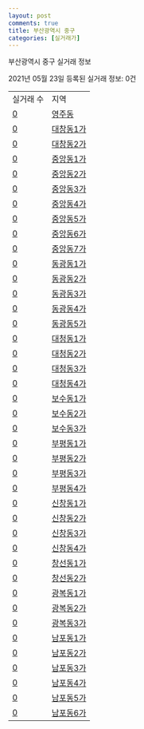 ```yaml
---
layout: post
comments: true
title: 부산광역시 중구
categories: [실거래가]
---
```


부산광역시 중구 실거래 정보

2021년 05월 23일 등록된 실거래 정보: 0건


<table>
  <tr>
    <td>실거래 수</td>
    <td>지역</td>
  </tr>

  
  <tr>
    <td><a href="2611010100.html">0</a></td>
    <td><a href="2611010100.html">영주동</a></td>
  </tr>
    

  <tr>
    <td><a href="2611010200.html">0</a></td>
    <td><a href="2611010200.html">대창동1가</a></td>
  </tr>
    

  <tr>
    <td><a href="2611010300.html">0</a></td>
    <td><a href="2611010300.html">대창동2가</a></td>
  </tr>
    

  <tr>
    <td><a href="2611010400.html">0</a></td>
    <td><a href="2611010400.html">중앙동1가</a></td>
  </tr>
    

  <tr>
    <td><a href="2611010500.html">0</a></td>
    <td><a href="2611010500.html">중앙동2가</a></td>
  </tr>
    

  <tr>
    <td><a href="2611010600.html">0</a></td>
    <td><a href="2611010600.html">중앙동3가</a></td>
  </tr>
    

  <tr>
    <td><a href="2611010700.html">0</a></td>
    <td><a href="2611010700.html">중앙동4가</a></td>
  </tr>
    

  <tr>
    <td><a href="2611010800.html">0</a></td>
    <td><a href="2611010800.html">중앙동5가</a></td>
  </tr>
    

  <tr>
    <td><a href="2611010900.html">0</a></td>
    <td><a href="2611010900.html">중앙동6가</a></td>
  </tr>
    

  <tr>
    <td><a href="2611011000.html">0</a></td>
    <td><a href="2611011000.html">중앙동7가</a></td>
  </tr>
    

  <tr>
    <td><a href="2611011100.html">0</a></td>
    <td><a href="2611011100.html">동광동1가</a></td>
  </tr>
    

  <tr>
    <td><a href="2611011200.html">0</a></td>
    <td><a href="2611011200.html">동광동2가</a></td>
  </tr>
    

  <tr>
    <td><a href="2611011300.html">0</a></td>
    <td><a href="2611011300.html">동광동3가</a></td>
  </tr>
    

  <tr>
    <td><a href="2611011400.html">0</a></td>
    <td><a href="2611011400.html">동광동4가</a></td>
  </tr>
    

  <tr>
    <td><a href="2611011500.html">0</a></td>
    <td><a href="2611011500.html">동광동5가</a></td>
  </tr>
    

  <tr>
    <td><a href="2611011600.html">0</a></td>
    <td><a href="2611011600.html">대청동1가</a></td>
  </tr>
    

  <tr>
    <td><a href="2611011700.html">0</a></td>
    <td><a href="2611011700.html">대청동2가</a></td>
  </tr>
    

  <tr>
    <td><a href="2611011800.html">0</a></td>
    <td><a href="2611011800.html">대청동3가</a></td>
  </tr>
    

  <tr>
    <td><a href="2611011900.html">0</a></td>
    <td><a href="2611011900.html">대청동4가</a></td>
  </tr>
    

  <tr>
    <td><a href="2611012000.html">0</a></td>
    <td><a href="2611012000.html">보수동1가</a></td>
  </tr>
    

  <tr>
    <td><a href="2611012100.html">0</a></td>
    <td><a href="2611012100.html">보수동2가</a></td>
  </tr>
    

  <tr>
    <td><a href="2611012200.html">0</a></td>
    <td><a href="2611012200.html">보수동3가</a></td>
  </tr>
    

  <tr>
    <td><a href="2611012300.html">0</a></td>
    <td><a href="2611012300.html">부평동1가</a></td>
  </tr>
    

  <tr>
    <td><a href="2611012400.html">0</a></td>
    <td><a href="2611012400.html">부평동2가</a></td>
  </tr>
    

  <tr>
    <td><a href="2611012500.html">0</a></td>
    <td><a href="2611012500.html">부평동3가</a></td>
  </tr>
    

  <tr>
    <td><a href="2611012600.html">0</a></td>
    <td><a href="2611012600.html">부평동4가</a></td>
  </tr>
    

  <tr>
    <td><a href="2611012700.html">0</a></td>
    <td><a href="2611012700.html">신창동1가</a></td>
  </tr>
    

  <tr>
    <td><a href="2611012800.html">0</a></td>
    <td><a href="2611012800.html">신창동2가</a></td>
  </tr>
    

  <tr>
    <td><a href="2611012900.html">0</a></td>
    <td><a href="2611012900.html">신창동3가</a></td>
  </tr>
    

  <tr>
    <td><a href="2611013000.html">0</a></td>
    <td><a href="2611013000.html">신창동4가</a></td>
  </tr>
    

  <tr>
    <td><a href="2611013100.html">0</a></td>
    <td><a href="2611013100.html">창선동1가</a></td>
  </tr>
    

  <tr>
    <td><a href="2611013200.html">0</a></td>
    <td><a href="2611013200.html">창선동2가</a></td>
  </tr>
    

  <tr>
    <td><a href="2611013300.html">0</a></td>
    <td><a href="2611013300.html">광복동1가</a></td>
  </tr>
    

  <tr>
    <td><a href="2611013400.html">0</a></td>
    <td><a href="2611013400.html">광복동2가</a></td>
  </tr>
    

  <tr>
    <td><a href="2611013500.html">0</a></td>
    <td><a href="2611013500.html">광복동3가</a></td>
  </tr>
    

  <tr>
    <td><a href="2611013600.html">0</a></td>
    <td><a href="2611013600.html">남포동1가</a></td>
  </tr>
    

  <tr>
    <td><a href="2611013700.html">0</a></td>
    <td><a href="2611013700.html">남포동2가</a></td>
  </tr>
    

  <tr>
    <td><a href="2611013800.html">0</a></td>
    <td><a href="2611013800.html">남포동3가</a></td>
  </tr>
    

  <tr>
    <td><a href="2611013900.html">0</a></td>
    <td><a href="2611013900.html">남포동4가</a></td>
  </tr>
    

  <tr>
    <td><a href="2611014000.html">0</a></td>
    <td><a href="2611014000.html">남포동5가</a></td>
  </tr>
    

  <tr>
    <td><a href="2611014100.html">0</a></td>
    <td><a href="2611014100.html">남포동6가</a></td>
  </tr>
    


</table>
    